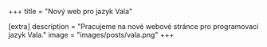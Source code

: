+++
title = "Nový web pro jazyk Vala"

[extra]
description = "Pracujeme na nové webové stránce pro programovací jazyk Vala."
image = "images/posts/vala.png"
+++

